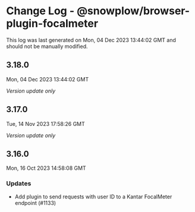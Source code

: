 # Change Log - @snowplow/browser-plugin-focalmeter

This log was last generated on Mon, 04 Dec 2023 13:44:02 GMT and should not be manually modified.

## 3.18.0
Mon, 04 Dec 2023 13:44:02 GMT

_Version update only_

## 3.17.0
Tue, 14 Nov 2023 17:58:26 GMT

_Version update only_

## 3.16.0
Mon, 16 Oct 2023 14:58:08 GMT

### Updates

- Add plugin to send requests with user ID to a Kantar FocalMeter endpoint (#1133)

